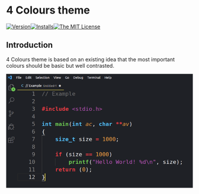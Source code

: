 # 4 Colours theme

[![Version](https://vsmarketplacebadge.apphb.com/version/gpem.4-colours.svg)](https://marketplace.visualstudio.com/items?itemName=gpem.4-colours)[![Installs](https://img.shields.io/vscode-marketplace/d/gpem.4-colours.svg)](https://marketplace.visualstudio.com/items?itemName=gpem.4-colours)[![The MIT License](https://flat.badgen.net/badge/license/MIT/orange)](http://opensource.org/licenses/MIT)


## Introduction
4 Colours theme is based on an existing idea that the most important colours should be basic but well contrasted.

![theme screenshot](https://github.com/Germain-Gadel/4-colours/raw/master/images/example.png)